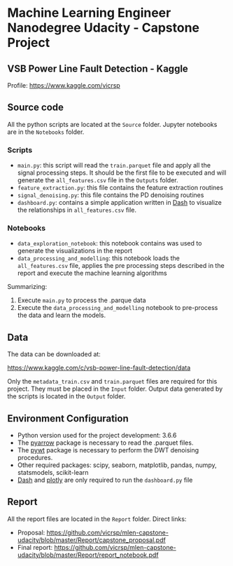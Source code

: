 
# Machine Learning Engineer Nanodegree Udacity - Capstone Project
## VSB Power Line Fault Detection - Kaggle

Profile: https://www.kaggle.com/vicrsp

## Source code

All the python scripts are located at the `Source` folder. Jupyter notebooks are in the `Notebooks` folder.

### Scripts

* `main.py`: this script will read the `train.parquet` file and apply all the signal processing steps. It should be the first file to be executed and will generate the `all_features.csv` file in the `Outputs` folder.
* `feature_extraction.py`: this file contains the feature extraction routines
* `signal_denoising.py`: this file contains the PD denoising routines 
* `dashboard.py`: contains a simple application written in [Dash](https://plot.ly/products/dash/) to visualize the relationships in `all_features.csv` file. 

### Notebooks

* `data_exploration_notebook`: this notebook contains was used to generate the visualizations in the report
* `data_processing_and_modelling`: this notebook loads the `all_features.csv` file, applies the pre processing steps described in the report and execute the machine learning algorithms

Summarizing:
1. Execute `main.py` to process the .parque data
2. Execute the `data_processing_and_modelling` notebook to pre-process the data and learn the models.

## Data

The data can be downloaded at:

https://www.kaggle.com/c/vsb-power-line-fault-detection/data

Only the `metadata_train.csv` and `train.parquet` files are required for this project. They must be placed in the `Input` folder. Output data generated by the scripts is located in the `Output` folder.

## Environment Configuration

* Python version used for the project development: 3.6.6
* The [pyarrow](https://arrow.apache.org/docs/python/install.html) package is necessary to read the .parquet files.
* The [pywt](https://pywavelets.readthedocs.io/en/latest/install.html) package is necessary to perform the DWT denoising procedures.
* Other required packages: scipy, seaborn, matplotlib, pandas, numpy, statsmodels, scikit-learn
* [Dash](https://plot.ly/products/dash/) and [plotly](https://plot.ly/python/getting-started/) are only required to run the `dashboard.py` file

## Report

All the report files are located in the `Report` folder. Direct links:

* Proposal: https://github.com/vicrsp/mlen-capstone-udacity/blob/master/Report/capstone_proposal.pdf
* Final report: https://github.com/vicrsp/mlen-capstone-udacity/blob/master/Report/report_notebook.pdf

